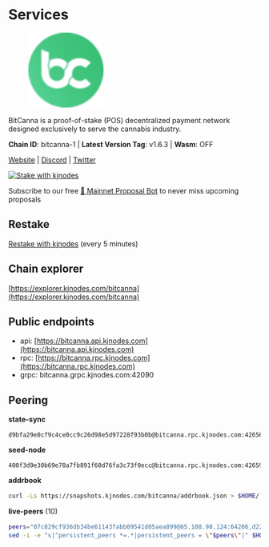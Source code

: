 # Services

<figure><img src="https://raw.githubusercontent.com/kj89/cosmos-images/main/logos/bitcanna.png" width="150" alt=""><figcaption></figcaption></figure>

BitCanna is a proof-of-stake (POS) decentralized payment network designed exclusively to serve the cannabis industry. 

**Chain ID**: bitcanna-1 | **Latest Version Tag**: v1.6.3 | **Wasm**: OFF

[Website](https://www.bitcanna.io) | [Discord](https://discord.gg/9AVrzaVQvs) | [Twitter](https://twitter.com/BitCannaGlobal)

[![Stake with kjnodes](https://i.ibb.co/cr44Q8j/button-stake-with-kjnodes.png)](https://restake.app/bitcanna/bcnavaloper1aym6s8eza7kjvnxuwxufrzccz6vqvgnsc47cc7)

Subscribe to our free [🤖 Mainnet Proposal Bot](https://t.me/kjnodes_proposal_bot) to never miss upcoming proposals

## Restake

[Restake with kjnodes](https://restake.app/bitcanna/bcnavaloper1aym6s8eza7kjvnxuwxufrzccz6vqvgnsc47cc7) (every 5 minutes)
## Chain explorer
[https://explorer.kjnodes.com/bitcanna](https://explorer.kjnodes.com/bitcanna)

## Public endpoints

* api: [https://bitcanna.api.kjnodes.com](https://bitcanna.api.kjnodes.com)
* rpc: [https://bitcanna.rpc.kjnodes.com](https://bitcanna.rpc.kjnodes.com)
* grpc: bitcanna.grpc.kjnodes.com:42090

## Peering

**state-sync**

```text
d9bfa29e0cf9c4ce0cc9c26d98e5d97228f93b0b@bitcanna.rpc.kjnodes.com:42656
```

**seed-node**

```text
400f3d9e30b69e78a7fb891f60d76fa3c73f0ecc@bitcanna.rpc.kjnodes.com:42659
```

**addrbook**
```bash
curl -Ls https://snapshots.kjnodes.com/bitcanna/addrbook.json > $HOME/.bcna/config/addrbook.json
```

**live-peers** (10)
```bash
peers="07c829cf936db34be61143fabb09541d05aea899@65.108.98.124:64206,d2247f7b919f0781c90ee61958d7044665a22d38@169.155.169.55:26656,b587bf827b5f680c417601b536ffbd505c88bb07@193.70.45.106:13056,b204222a9b6ca4eee39a836b7406483a5ad4e719@144.91.114.250:26656,6cceba286b498d4a1931f85e35ea0fa433373057@78.47.208.97:26656,82588f011491c6100d922d133f52fc23460b9231@135.181.67.233:26656,803fc66e3bd7b724921ef9c40636067f36e880c6@65.108.199.222:26356,32b1cf90be5dc6a01dc2684f0bd97bf052690082@144.91.97.191:26656,dd4d3c0de38aa0575436c34c237b33bc0dda3ef2@142.132.158.93:13056,d9bfa29e0cf9c4ce0cc9c26d98e5d97228f93b0b@65.109.88.38:42656"
sed -i -e "s|^persistent_peers *=.*|persistent_peers = \"$peers\"|" $HOME/.bcna/config/config.toml
```
